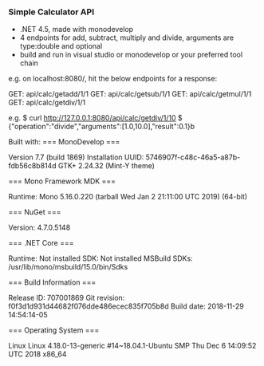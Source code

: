 ### Simple Calculator API

+ .NET 4.5, made with monodevelop
+ 4 endpoints for add, subtract, multiply and divide, arguments are type:double and optional
+ build and run in visual studio or monodevelop or your preferred tool chain

e.g. on localhost:8080/, hit the below endpoints for a response:

GET: api/calc/getadd/1/1
GET: api/calc/getsub/1/1
GET: api/calc/getmul/1/1
GET: api/calc/getdiv/1/1

e.g. 
$ curl http://127.0.0.1:8080/api/calc/getdiv/1/10
$ {"operation":"divide","arguments":[1.0,10.0],"result":0.1}b

Built with:
=== MonoDevelop ===

Version 7.7 (build 1869)
Installation UUID: 5746907f-c48c-46a5-a87b-fdb56c8b814d
	GTK+ 2.24.32 (Mint-Y theme)

=== Mono Framework MDK ===

Runtime:
	Mono 5.16.0.220 (tarball Wed Jan  2 21:11:00 UTC 2019) (64-bit)

=== NuGet ===

Version: 4.7.0.5148

=== .NET Core ===

Runtime: Not installed
SDK: Not installed
MSBuild SDKs: /usr/lib/mono/msbuild/15.0/bin/Sdks

=== Build Information ===

Release ID: 707001869
Git revision: f0f3d1d931d44682f076dde486ecec835f705b8d
Build date: 2018-11-29 14:54:14-05

=== Operating System ===

Linux
Linux 4.18.0-13-generic #14~18.04.1-Ubuntu SMP Thu Dec 6 14:09:52 UTC 2018 x86_64


